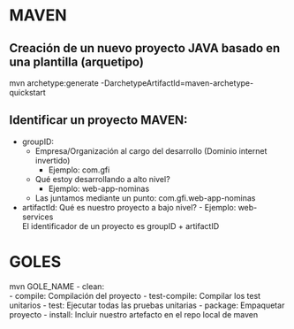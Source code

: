 # MAVEN

## Creación de un nuevo proyecto JAVA basado en una plantilla (arquetipo)
mvn archetype:generate -DarchetypeArtifactId=maven-archetype-quickstart

## Identificar un proyecto MAVEN:
- groupID: 
    - Empresa/Organización al cargo del desarrollo (Dominio internet invertido)
        - Ejemplo: com.gfi
    - Qué estoy desarrollando a alto nivel?
        - Ejemplo: web-app-nominas
    - Las juntamos mediante un punto: com.gfi.web-app-nominas
- artifactId: Qué es nuestro proyecto a bajo nivel?
        - Ejemplo: web-services   
El identificador de un proyecto es groupID + artifactID

# GOLES
mvn GOLE_NAME
    - clean:            
    - compile:          Compilación del proyecto
    - test-compile:     Compilar los test unitarios
    - test:             Ejecutar todas las pruebas unitarias
    - package:          Empaquetar proyecto
    - install:          Incluir nuestro artefacto en el repo local de maven